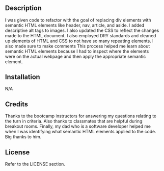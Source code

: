 # <Horiseon Code Refactor>

## Description

I was given code to refactor with the goal of replacing div elements with semantic HTML elements like header, nav, article, and aside. I added descriptive alt tags to images. I also updated the CSS to reflect the changes made to the HTML document. I also employed DRY standards and cleaned up elements of HTML and CSS to not have so many repeating elements. I also made sure to make comments  This process helped me learn about semantic HTML elements because I had to inspect where the elements were on the actual webpage and then apply the appropriate semantic element. 

## Installation

N/A

## Credits

Thanks to the bootcamp instructors for answering my questions relating to the turn in criteria.
Also thanks to classmates that are helpful during breakout rooms.
Finally, my dad who is a software developer helped me when I was identifying what semantic HTML elements applied to the code. Big thanks to him.

## License

Refer to the LICENSE section.


